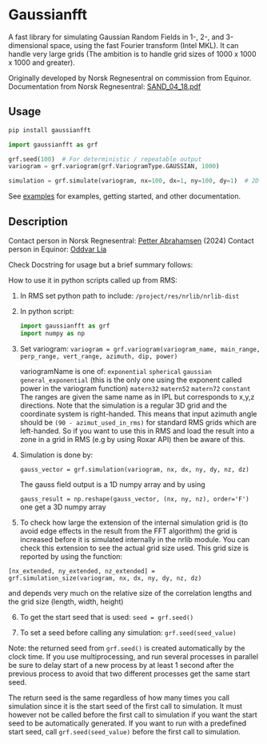 # Gaussianfft

A fast library for simulating Gaussian Random Fields in 1-, 2-, and 3-dimensional space, using the fast Fourier transform (Intel MKL).
It can handle very large grids (The ambition is to handle grid sizes of 1000 x 1000 x 1000 and greater).

Originally developed by Norsk Regnesentral on commission from Equinor.
Documentation from Norsk Regnesentral: [SAND_04_18.pdf](https://github.com/equinor/gaussianfft/blob/master/doc/SAND_04_18.pdf)

## Usage

```bash
pip install gaussianfft
```

```python
import gaussianfft as grf

grf.seed(100)  # For deterministic / repeatable output
variogram = grf.variogram(grf.VariogramType.GAUSSIAN, 1000)

simulation = grf.simulate(variogram, nx=100, dx=1, ny=100, dy=1)  # 2D 100 x 100 grid
```

See [examples](examples/) for examples, getting started, and other documentation.


##  Description
Contact person in Norsk Regnesentral: [Petter Abrahamsen](mailto:Petter.Abrahamsen@nr.no) (2024)
Contact person in Equinor: [Oddvar Lia](mailto:olia@equinor.com)


Check Docstring for usage but a brief summary follows:

How to use it in python scripts called up from RMS:
1. In RMS set python path to include: `/project/res/nrlib/nrlib-dist`
2. In python script:
   ```python
   import gaussianfft as grf
   import numpy as np
   ```
3. Set variogram:
   `variogram = grf.variogram(variogram_name, main_range, perp_range, vert_range, azimuth, dip, power)`

   variogramName is one of:
              `exponential`
              `spherical`
              `gaussian`
              `general_exponential`  (this is the only one using the exponent called power in the variogram function)
              `matern32`
              `matern52`
              `matern72`
              `constant`
The ranges are given the same name as in IPL but corresponds to x,y,z directions.
Note that the simulation is a regular 3D grid and the coordinate system is right-handed. This means that input azimuth angle
should be  `(90 - azimut_used_in_rms)` for standard RMS grids which are left-handed.
So if you want to use this in RMS and load the result into a zone in a grid in RMS (e.g by using Roxar API) then be aware of this.

4. Simulation is done by:

   `gauss_vector = grf.simulation(variogram, nx, dx, ny, dy, nz, dz)`

   The gauss field output is a 1D numpy array and by using

   `gauss_result = np.reshape(gauss_vector, (nx, ny, nz), order='F')`   one get a 3D numpy array

5. To check how large the extension of the internal simulation grid is (to avoid edge effects in the result from the FFT algorithm)
the grid is increased before it is simulated internally in the nrlib module. You can check this extension to see the actual grid size used.
This grid size is reported by using the function:

`[nx_extended, ny_extended, nz_extended] = grf.simulation_size(variogram, nx, dx, ny, dy, nz, dz)`

and depends very much on the relative size of the correlation lengths and the grid size (length, width, height)

6. To get the start seed that is used:
  `seed = grf.seed()`

7. To set a seed before calling any simulation:
  `grf.seed(seed_value)`

Note: the returned seed from `grf.seed()` is created automatically by the clock time. If you use multiprocessing, and run several processes in parallel
be sure to delay start of a new process by at least 1 second after the previous process to avoid that two different processes get the same start seed.

The return seed is the same regardless of how many times you call simulation since it is the start seed of the first call to simulation.
It must however not be called before the first call to simulation if you want the start seed to be automatically generated.
If you want to run with a predefined start seed, call `grf.seed(seed_value)` before the first call to simulation.
